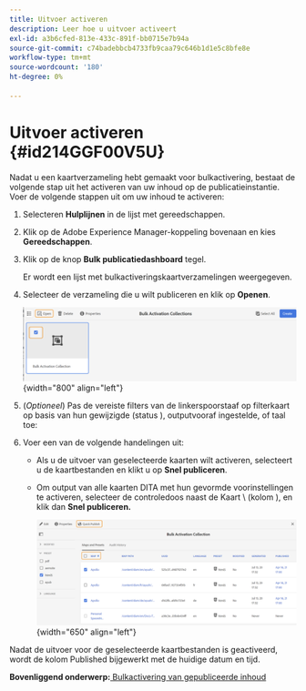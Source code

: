```yaml
---
title: Uitvoer activeren
description: Leer hoe u uitvoer activeert
exl-id: a3b6cfed-813e-433c-891f-bb0715e7b94a
source-git-commit: c74badebbcb4733fb9caa79c646b1d1e5c8bfe8e
workflow-type: tm+mt
source-wordcount: '180'
ht-degree: 0%

---
```


# Uitvoer activeren {#id214GGF00V5U}

Nadat u een kaartverzameling hebt gemaakt voor bulkactivering, bestaat de volgende stap uit het activeren van uw inhoud op de publicatieinstantie. Voer de volgende stappen uit om uw inhoud te activeren:

1. Selecteren **Hulplijnen** in de lijst met gereedschappen.

1. Klik op de Adobe Experience Manager-koppeling bovenaan en kies **Gereedschappen**.

1. Klik op de knop **Bulk publicatiedashboard** tegel.

   Er wordt een lijst met bulkactiveringskaartverzamelingen weergegeven.

1. Selecteer de verzameling die u wilt publiceren en klik op **Openen**.

   ![](images/bulk-activation-collection-open.png){width="800" align="left"}

1. \(*Optioneel*\) Pas de vereiste filters van de linkerspoorstaaf op filterkaart op basis van hun gewijzigde \(status \), outputvooraf ingestelde, of taal toe:
1. Voer een van de volgende handelingen uit:

   - Als u de uitvoer van geselecteerde kaarten wilt activeren, selecteert u de kaartbestanden en klikt u op **Snel publiceren**.
   - Om output van alle kaarten DITA met hun gevormde voorinstellingen te activeren, selecteer de controledoos naast de Kaart \ (kolom \), en klik dan **Snel publiceren.**

      ![](images/bulk-activation-collection-quick-publish.png){width="650" align="left"}


Nadat de uitvoer voor de geselecteerde kaartbestanden is geactiveerd, wordt de kolom Published bijgewerkt met de huidige datum en tijd.

**Bovenliggend onderwerp:**[ Bulkactivering van gepubliceerde inhoud](conf-bulk-activation.md)
